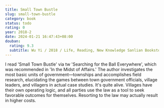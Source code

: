 ```yaml
---
title: Small Town Bustle
slug: small-town-bustle
category: book
status: todo
rating: 0
year: 2018-2
date: 2024-01-21 16:47:43+08:00
douban:
  rating: 9.3
  subtitle: Wu Yi / 2018 / Life, Reading, New Knowledge Sanlian Bookstore
---
```


I read 'Small Town Bustle' via tw 'Searching for the Ball Everywhere', which was recommended in 'In the Midst of Affairs.' The author investigates the most basic units of government—townships and accomplishes field research, elucidating the games between town government officials, village leaders, and villagers in actual case studies. It's quite alive. Villages have their own operating logic, and all parties use the law as a tool to seek favorable outcomes for themselves. Resorting to the law may actually result in higher costs.
